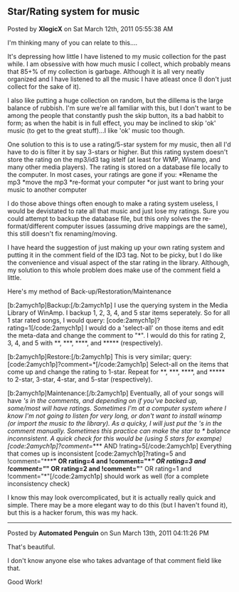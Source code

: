 ## Star/Rating system for music
Posted by **XlogicX** on Sat March 12th, 2011 05:55:38 AM

I'm thinking many of you can relate to this....

It's depressing how little I have listened to my music collection for the past while. I am obsessive with how much music I collect, which probably means that 85+% of my collection is garbage. Although it is all very neatly organized and I have listened to all the music I have atleast once (I don't just collect for the sake of it).

I also like putting a huge collection on random, but the dillema is the large balance of rubbish. I'm sure we're all familiar with this, but I don't want to be among the people that constantly push the skip button, its a bad habbit to form; as when the habit is in full effect, you may be inclined to skip 'ok' music (to get to the great stuff)...I like 'ok' music too though.

One solution to this is to use a rating/5-star system for my music, then all I'd have to do is filter it by say 3-stars or higher. But this rating system doesn't store the rating on the mp3/id3 tag istelf (at least for WMP, Winamp, and many other media players). The rating is stored on a database file locally to the computer. In most cases, your ratings are gone if you:
     *Rename the mp3
     *move the mp3
     *re-format your computer
     *or just want to bring your music to another computer

I do those above things often enough to make a rating system useless, I would be devistated to rate all that music and just lose my ratings. Sure you could attempt to backup the database file, but this only solves the re-format/different computer issues (assuming drive mappings are the same), this still doesn't fix renaming/moving.

I have heard the suggestion of just making up your own rating system and putting it in the comment field of the ID3 tag. Not to be picky, but I do like the convenience and visual aspect of the star rating in the library. Although, my solution to this whole problem does make use of the comment field a little.

Here's my method of Back-up/Restoration/Maintenance

[b:2amych1p]Backup:[/b:2amych1p]
I use the querying system in the Media Library of WinAmp. I backup 1, 2, 3, 4, and 5 star items seperately. So for all 1 star rated songs, I would query:
	[code:2amych1p]?rating=1[/code:2amych1p]
I would do a 'select-all' on those items and edit the meta-data and change the comment to &quot;*&quot;. I would do this for rating 2, 3, 4, and 5 with **, ***, ****, and ***** (respectively).

[b:2amych1p]Restore:[/b:2amych1p]
This is very similar; query:
	[code:2amych1p]?comment=*[/code:2amych1p]
Select-all on the items that come up and change the rating to 1-star. Repeat for **, ***, ****, and ***** to 2-star, 3-star, 4-star, and 5-star (respectively).

[b:2amych1p]Maintenance:[/b:2amych1p]
Eventually, all of your songs will have *'s in the comments, and depending on if you've backed up, some/most will have ratings. Sometimes I'm at a computer system where I know I'm not going to listen for very long, or don't want to install winamp (or import the music to the library). As a quicky, I will just put the *'s in the comment manually. Sometimes this practice can make the star to * balance inconnsistent. A quick check for this would be (using 5 stars for exampe)
	[code:2amych1p]?comment=***** AND !rating=5[/code:2amych1p]
Everything that comes up is inconsistent
	[code:2amych1p]?rating=5 and !comment=&quot;*****&quot; OR rating=4 and !comment=&quot;****&quot; OR rating=3 and !comment=&quot;***&quot; OR rating=2 and !comment=&quot;**&quot; OR rating=1 and !comment=&quot;*&quot;[/code:2amych1p] should work as well (for a complete inconsistency check)


I know this may look overcomplicated, but it is actually really quick and simple. There may be a more elegant way to do this (but I haven't found it), but this is a hacker forum, this was my hack.

--------------------------------------------------------------------------------

Posted by **Automated Penguin** on Sun March 13th, 2011 04:11:26 PM

That's beautiful.

I don't know anyone else who takes advantage of that comment field like that.

Good Work!
